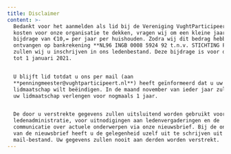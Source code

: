 ```yaml
---
title: Disclaimer
content: >-
  Bedankt voor het aanmelden als lid bij de Vereniging VughtParticipeert. Om de
  kosten voor onze organisatie te dekken, vragen wij om een kleine jaarlijkse
  bijdrage van €10,= per jaar per huishouden. Zodra wij dit bedrag hebben
  ontvangen op bankrekening **NL96 INGB 0008 5924 92 t.n.v. STICHTING FDKA**,
  zullen wij u inschrijven in ons ledenbestand. Deze bijdrage is voor de periode
  tot 1 januari 2021.


  U blijft lid totdat u ons per mail (aan
  **penningmeester@vughtparticipeert.nl**) heeft geïnformeerd dat u uw
  lidmaatschap wilt beëindigen. In de maand november van ieder jaar zullen wij
  uw lidmaatschap verlengen voor nogmaals 1 jaar. 


  De door u verstrekte gegevens zullen uitsluitend worden gebruikt voor de
  ledenadministratie, voor uitnodigingen aan ledenvergaderingen en de
  communicatie over actuele onderwerpen via onze nieuwsbrief. Bij de ontvangst
  van de nieuwsbrief heeft u de gelegenheid uzelf uit te schrijven uit het
  mail-bestand. Uw gegevens zullen nooit aan derden worden verstrekt.
---
```


